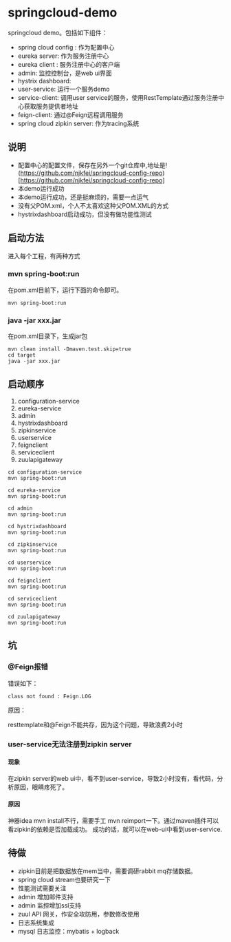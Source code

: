 # springcloud-demo
springcloud demo。包括如下组件：
* spring cloud config : 作为配置中心
* eureka server: 作为服务注册中心
* eureka client : 服务注册中心的客户端
* admin: 监控控制台，是web ui界面
* hystrix dashboard: 
* user-service: 运行一个服务demo
* service-client: 调用user service的服务，使用RestTemplate通过服务注册中心获取服务提供者地址
* feign-client: 通过@Feign远程调用服务
* spring cloud zipkin server: 作为tracing系统

## 说明
* 配置中心的配置文件，保存在另外一个git仓库中,地址是!(https://github.com/njkfei/springcloud-config-repo)[https://github.com/njkfei/springcloud-config-repo]
* 本demo运行成功
* 本demo运行成功，还是挺麻烦的，需要一点运气
* 没有父POM.xml，个人不太喜欢这种父POM.XML的方式
* hystrixdashboard启动成功，但没有做功能性测试

## 启动方法
进入每个工程，有两种方式
### mvn spring-boot:run
在pom.xml目前下，运行下面的命令即可。
```
mvn spring-boot:run
```
### java -jar xxx.jar
在pom.xml目录下，生成jar包
```
mvn clean install -Dmaven.test.skip=true
cd target
java -jar xxx.jar
```

## 启动顺序
1. configuration-service
1. eureka-service
1. admin
1. hystrixdashboard
1. zipkinservice
1. userservice
1. feignclient
1. serviceclient
1. zuulapigateway

```
cd configuration-service
mvn spring-boot:run

cd eureka-service
mvn spring-boot:run

cd admin
mvn spring-boot:run

cd hystrixdashboard
mvn spring-boot:run

cd zipkinservice
mvn spring-boot:run

cd userservice
mvn spring-boot:run

cd feignclient
mvn spring-boot:run

cd serviceclient
mvn spring-boot:run

cd zuulapigateway
mvn spring-boot:run
```

## 坑
### @Feign报错
错误如下：
```
class not found : Feign.LOG
```
原因：

resttemplate和@Feign不能共存，因为这个问题，导致浪费2小时

### user-service无法注册到zipkin server
#### 现象
在zipkin server的web ui中，看不到user-service，导致2小时没有，看代码，分析原因，眼睛疼死了。

#### 原因
神器idea mvn install不行，需要手工 mvn reimport一下。通过maven插件可以看zipkin的依赖是否加载成功。
成功的话，就可以在web-ui中看到user-service.

## 待做
* zipkin目前是把数据放在mem当中，需要调研rabbit mq存储数据。
* spring cloud stream也要研究一下
* 性能测试需要关注
* admin 增加邮件支持
* admin 监控增加ssl支持
* zuul API 网关，作安全攻防用，参数修改使用
* 日志系统集成
* mysql 日志监控：mybatis + logback
